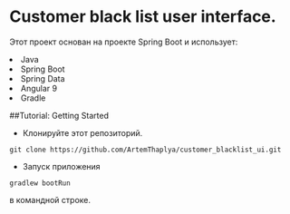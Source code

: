 # Customer black list user interface.
Этот проект основан на проекте Spring Boot и использует:
<li> Java
<li> Spring Boot
<li> Spring Data
<li> Angular 9
<li> Gradle

##Tutorial: Getting Started
- Клонируйте этот репозиторий.
```
git clone https://github.com/ArtemThaplya/customer_blacklist_ui.git
```
- Запуск приложения  
```
gradlew bootRun
```
в командной строке.
 
